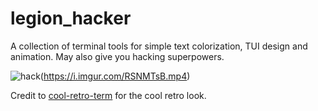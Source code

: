 # legion_hacker

A collection of terminal tools for simple text colorization, TUI design and animation. May also give you hacking superpowers.

![hack](https://i.imgur.com/222l1UE.png)(https://i.imgur.com/RSNMTsB.mp4)

Credit to [cool-retro-term](https://github.com/Swordfish90/cool-retro-term) for the cool retro look.
